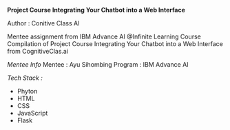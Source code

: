 **Project Course Integrating Your Chatbot into a Web Interface**

Author : Conitive Class AI

Mentee assignment from IBM Advance AI @Infinite Learning Course Compilation of Project Course Integrating Your Chatbot into a Web Interface from CognitiveClas.ai

*Mentee Info*
Mentee   : Ayu Sihombing
Program  :   IBM Advance AI

*Tech Stack :*
  - Phyton
  - HTML
  - CSS
  - JavaScript
  - Flask                
